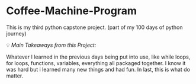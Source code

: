 # Coffee-Machine-Program

This is my third python capstone project.
(part of my 100 days of python journey)

:bulb: *Main Takeaways from this Project:*

Whatever I learned in the previous days being put into use, like while loops, for loops, functions, variables, everything all packaged together. I know it was hard but i learned many new things and had fun. In last, this is what do matter. 